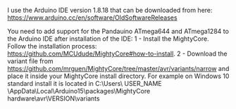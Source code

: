 I use the Arduino IDE version 1.8.18 that can be downloaded from here: https://www.arduino.cc/en/software/OldSoftwareReleases

You need to add support for the Pandauino ATmega644 and ATmega1284 to the Arduino IDE after installation of the IDE:
1 - Install the MightyCore. Follow the installation process: https://github.com/MCUdude/MightyCore#how-to-install. 
2 - Download the variant file from https://github.com/mrguen/MightyCore/tree/master/avr/variants/narrow and place it
inside your MightyCore install directory. For example on Windows 10 standard install it
is located in C:\Users\ USER_NAME \AppData\Local\Arduino15\packages\MightyCore\
hardware\avr\VERSION\variants
